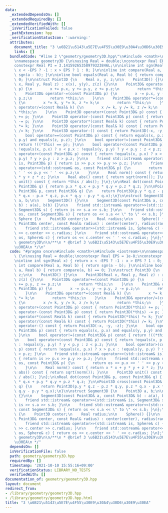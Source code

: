 ```yaml
---
data:
  _extendedDependsOn: []
  _extendedRequiredBy: []
  _extendedVerifiedWith: []
  _isVerificationFailed: false
  _pathExtension: hpp
  _verificationStatusIcon: ':warning:'
  attributes:
    document_title: "3 \u6B21\u5143\u5E7E\u4F55\u30E9\u30A4\u30D6\u30E9\u30EA"
    links: []
  bundledCode: "#line 2 \"geometry/geometry3D.hpp\"\n#include <cmath>\n#include <iostream>\n\
    \nnamespace geometry3D {\n\nusing Real = double;\nconstexpr Real EPS = 1e-8;\n\
    constexpr Real PI = 3.14159265358979323846L;\n\ninline int sgn(Real x) { return\
    \ x < -EPS ? -1 : x > EPS ? 1 : 0; }\n\ninline int compare(Real a, Real b) { return\
    \ sgn(a - b); }\n\ninline bool equals(Real a, Real b) { return compare(a, b) ==\
    \ 0; }\n\nstruct Point3D {\n    Real x, y, z;\n\n    Point3D() {}\n\n    Point3D(Real\
    \ x, Real y, Real z) : x(x), y(y), z(z) {}\n\n    Point3D& operator+=(const Point3D&\
    \ p) {\n        x += p.x, y += p.y, z += p.z;\n        return *this;\n    }\n\n\
    \    Point3D& operator-=(const Point3D& p) {\n        x -= p.x, y -= p.y, z -=\
    \ p.z;\n        return *this;\n    }\n\n    Point3D& operator*=(const Real& k)\
    \ {\n        x *= k, y *= k, z *= k;\n        return *this;\n    }\n\n    Point3D&\
    \ operator/=(const Real& k) {\n        x /= k, y /= k, z /= k;\n        return\
    \ *this;\n    }\n\n    Point3D operator+(const Point3D& p) const { return Point3D(*this)\
    \ += p; }\n\n    Point3D operator-(const Point3D& p) const { return Point3D(*this)\
    \ -= p; }\n\n    Point3D operator*(const Real& k) const { return Point3D(*this)\
    \ *= k; }\n\n    Point3D operator/(const Real& k) const { return Point3D(*this)\
    \ /= k; }\n\n    Point3D operator-() const { return Point3D(-x, -y, -z); }\n\n\
    \    bool operator==(const Point3D& p) const { return equals(x, p.x) and equals(y,\
    \ p.y) and equals(z, p.z); }\n\n    bool operator!=(const Point3D& p) const {\
    \ return !((*this) == p); }\n\n    bool operator<(const Point3D& p) const { return\
    \ !equals(x, p.x) ? x < p.x : !equals(y, p.y) ? y < p.y : z < p.z; }\n\n    bool\
    \ operator>(const Point3D& p) const { return !equals(x, p.x) ? x > p.x : !equals(y,\
    \ p.y) ? y > p.y : z > p.z; }\n\n    friend std::istream& operator>>(std::istream&\
    \ is, Point3D& p) { return is >> p.x >> p.y >> p.z; }\n\n    friend std::ostream&\
    \ operator<<(std::ostream& os, const Point3D& p) {\n        return os << p.x <<\
    \ ' ' << p.y << ' ' << p.z;\n    }\n\n    Real norm() const { return x * x + y\
    \ * y + z * z; }\n\n    Real abs() const { return sqrt(norm()); }\n\n    Point3D\
    \ unit() const { return *this / abs(); }\n};\n\nReal dot(const Point3D& p, const\
    \ Point3D& q) { return p.x * q.x + p.y * q.y + p.z * q.z; }\n\nPoint3D cross(const\
    \ Point3D& p, const Point3D& q) {\n    return Point3D(p.y * q.z - p.z * q.y, p.z\
    \ * q.x - p.x * q.z, p.x * q.y - p.y * q.x);\n}\n\nstruct Segment3D {\n    Point3D\
    \ a, b;\n\n    Segment3D() {}\n\n    Segment3D(const Point3D& a, const Point3D&\
    \ b) : a(a), b(b) {}\n\n    friend std::istream& operator>>(std::istream& is,\
    \ Segment3D& s) { return is >> s.a >> s.b; }\n\n    friend std::ostream& operator<<(std::ostream&\
    \ os, const Segment3D& s) { return os << s.a << \" to \" << s.b; }\n};\n\nstruct\
    \ Sphere {\n    Point3D center;\n    Real radius;\n\n    Sphere() {}\n\n    Sphere(const\
    \ Point3D& center, const Real& radius) : center(center), radius(radius) {}\n\n\
    \    friend std::istream& operator>>(std::istream& is, Sphere& c) { return is\
    \ >> c.center >> c.radius; }\n\n    friend std::ostream& operator<<(std::ostream&\
    \ os, Sphere& c) { return os << c.center << ' ' << c.radius; }\n};\n\n}  // namespace\
    \ geometry3D\n\n/**\n * @brief 3 \u6B21\u5143\u5E7E\u4F55\u30E9\u30A4\u30D6\u30E9\
    \u30EA\n */\n"
  code: "#pragma once\n#include <cmath>\n#include <iostream>\n\nnamespace geometry3D\
    \ {\n\nusing Real = double;\nconstexpr Real EPS = 1e-8;\nconstexpr Real PI = 3.14159265358979323846L;\n\
    \ninline int sgn(Real x) { return x < -EPS ? -1 : x > EPS ? 1 : 0; }\n\ninline\
    \ int compare(Real a, Real b) { return sgn(a - b); }\n\ninline bool equals(Real\
    \ a, Real b) { return compare(a, b) == 0; }\n\nstruct Point3D {\n    Real x, y,\
    \ z;\n\n    Point3D() {}\n\n    Point3D(Real x, Real y, Real z) : x(x), y(y),\
    \ z(z) {}\n\n    Point3D& operator+=(const Point3D& p) {\n        x += p.x, y\
    \ += p.y, z += p.z;\n        return *this;\n    }\n\n    Point3D& operator-=(const\
    \ Point3D& p) {\n        x -= p.x, y -= p.y, z -= p.z;\n        return *this;\n\
    \    }\n\n    Point3D& operator*=(const Real& k) {\n        x *= k, y *= k, z\
    \ *= k;\n        return *this;\n    }\n\n    Point3D& operator/=(const Real& k)\
    \ {\n        x /= k, y /= k, z /= k;\n        return *this;\n    }\n\n    Point3D\
    \ operator+(const Point3D& p) const { return Point3D(*this) += p; }\n\n    Point3D\
    \ operator-(const Point3D& p) const { return Point3D(*this) -= p; }\n\n    Point3D\
    \ operator*(const Real& k) const { return Point3D(*this) *= k; }\n\n    Point3D\
    \ operator/(const Real& k) const { return Point3D(*this) /= k; }\n\n    Point3D\
    \ operator-() const { return Point3D(-x, -y, -z); }\n\n    bool operator==(const\
    \ Point3D& p) const { return equals(x, p.x) and equals(y, p.y) and equals(z, p.z);\
    \ }\n\n    bool operator!=(const Point3D& p) const { return !((*this) == p); }\n\
    \n    bool operator<(const Point3D& p) const { return !equals(x, p.x) ? x < p.x\
    \ : !equals(y, p.y) ? y < p.y : z < p.z; }\n\n    bool operator>(const Point3D&\
    \ p) const { return !equals(x, p.x) ? x > p.x : !equals(y, p.y) ? y > p.y : z\
    \ > p.z; }\n\n    friend std::istream& operator>>(std::istream& is, Point3D& p)\
    \ { return is >> p.x >> p.y >> p.z; }\n\n    friend std::ostream& operator<<(std::ostream&\
    \ os, const Point3D& p) {\n        return os << p.x << ' ' << p.y << ' ' << p.z;\n\
    \    }\n\n    Real norm() const { return x * x + y * y + z * z; }\n\n    Real\
    \ abs() const { return sqrt(norm()); }\n\n    Point3D unit() const { return *this\
    \ / abs(); }\n};\n\nReal dot(const Point3D& p, const Point3D& q) { return p.x\
    \ * q.x + p.y * q.y + p.z * q.z; }\n\nPoint3D cross(const Point3D& p, const Point3D&\
    \ q) {\n    return Point3D(p.y * q.z - p.z * q.y, p.z * q.x - p.x * q.z, p.x *\
    \ q.y - p.y * q.x);\n}\n\nstruct Segment3D {\n    Point3D a, b;\n\n    Segment3D()\
    \ {}\n\n    Segment3D(const Point3D& a, const Point3D& b) : a(a), b(b) {}\n\n\
    \    friend std::istream& operator>>(std::istream& is, Segment3D& s) { return\
    \ is >> s.a >> s.b; }\n\n    friend std::ostream& operator<<(std::ostream& os,\
    \ const Segment3D& s) { return os << s.a << \" to \" << s.b; }\n};\n\nstruct Sphere\
    \ {\n    Point3D center;\n    Real radius;\n\n    Sphere() {}\n\n    Sphere(const\
    \ Point3D& center, const Real& radius) : center(center), radius(radius) {}\n\n\
    \    friend std::istream& operator>>(std::istream& is, Sphere& c) { return is\
    \ >> c.center >> c.radius; }\n\n    friend std::ostream& operator<<(std::ostream&\
    \ os, Sphere& c) { return os << c.center << ' ' << c.radius; }\n};\n\n}  // namespace\
    \ geometry3D\n\n/**\n * @brief 3 \u6B21\u5143\u5E7E\u4F55\u30E9\u30A4\u30D6\u30E9\
    \u30EA\n */"
  dependsOn: []
  isVerificationFile: false
  path: geometry/geometry3D.hpp
  requiredBy: []
  timestamp: '2021-10-10 15:55:16+09:00'
  verificationStatus: LIBRARY_NO_TESTS
  verifiedWith: []
documentation_of: geometry/geometry3D.hpp
layout: document
redirect_from:
- /library/geometry/geometry3D.hpp
- /library/geometry/geometry3D.hpp.html
title: "3 \u6B21\u5143\u5E7E\u4F55\u30E9\u30A4\u30D6\u30E9\u30EA"
---
```

